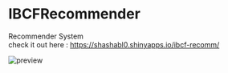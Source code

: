 # IBCFRecommender
Recommender System<br>
check it out here :  https://shashabl0.shinyapps.io/ibcf-recomm/


![preview](https://drive.google.com/uc?export=view&id=1YWjFfATWTUNJZRd8lvpMdDmuPB3lOHsi)
